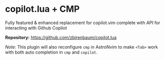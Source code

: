 # copilot.lua + CMP

Fully featured & enhanced replacement for copilot.vim complete with API for interacting with Github Copilot

**Repository:** <https://github.com/zbirenbaum/copilot.lua>

_Note_: This plugin will also reconfigure `cmp` in AstroNvim to make `<Tab>` work with both auto completion in `cmp` and `copilot`.

<!-- vim: set ft=markdown: -->